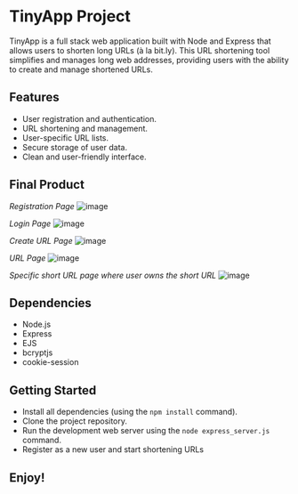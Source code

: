 # TinyApp Project

TinyApp is a full stack web application built with Node and Express that allows users to shorten long URLs (à la bit.ly).
This URL shortening tool simplifies and manages long web addresses, providing users with the ability to create and manage shortened URLs.

## Features

- User registration and authentication.
- URL shortening and management.
- User-specific URL lists.
- Secure storage of user data.
- Clean and user-friendly interface.


## Final Product
*Registration Page*
![image](https://github.com/Faduma9/tinyapp/assets/97137981/b1b1f5a8-2f67-4933-adbc-e9e62c328001)

*Login Page*
![image](https://github.com/Faduma9/tinyapp/assets/97137981/0567958e-3505-4d14-b10b-d9f3464a0c00)

*Create URL Page*
![image](https://github.com/Faduma9/tinyapp/assets/97137981/1df2c2ac-bbad-4b54-afc2-432e703a96a8)

*URL Page*
![image](https://github.com/Faduma9/tinyapp/assets/97137981/65ab71e0-afa8-46ed-8be5-5248222f7ffb)

*Specific short URL page where user owns the short URL*
![image](https://github.com/Faduma9/tinyapp/assets/97137981/48576e87-1e62-47d8-a327-4ce198e879d9)




## Dependencies

- Node.js
- Express
- EJS
- bcryptjs
- cookie-session


## Getting Started

- Install all dependencies (using the `npm install` command).
- Clone the project repository.
- Run the development web server using the `node express_server.js` command.
- Register as a new user and start shortening URLs

## Enjoy!